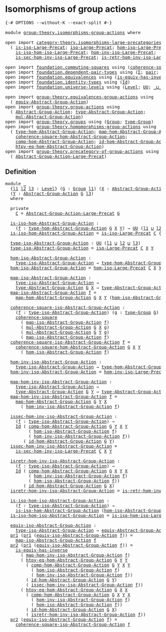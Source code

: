 # Isomorphisms of group actions

<pre class="Agda"><a id="42" class="Symbol">{-#</a> <a id="46" class="Keyword">OPTIONS</a> <a id="54" class="Pragma">--without-K</a> <a id="66" class="Pragma">--exact-split</a> <a id="80" class="Symbol">#-}</a>

<a id="85" class="Keyword">module</a> <a id="92" href="group-theory.isomorphisms-group-actions.html" class="Module">group-theory.isomorphisms-group-actions</a> <a id="132" class="Keyword">where</a>

<a id="139" class="Keyword">open</a> <a id="144" class="Keyword">import</a> <a id="151" href="category-theory.isomorphisms-large-precategories.html" class="Module">category-theory.isomorphisms-large-precategories</a> <a id="200" class="Keyword">using</a>
  <a id="208" class="Symbol">(</a> <a id="210" href="category-theory.isomorphisms-large-precategories.html#1239" class="Function">is-iso-Large-Precat</a><a id="229" class="Symbol">;</a> <a id="231" href="category-theory.isomorphisms-large-precategories.html#1875" class="Function">iso-Large-Precat</a><a id="247" class="Symbol">;</a> <a id="249" href="category-theory.isomorphisms-large-precategories.html#2021" class="Function">hom-iso-Large-Precat</a><a id="269" class="Symbol">;</a>
    <a id="275" href="category-theory.isomorphisms-large-precategories.html#2123" class="Function">is-iso-hom-iso-Large-Precat</a><a id="302" class="Symbol">;</a> <a id="304" href="category-theory.isomorphisms-large-precategories.html#2276" class="Function">hom-inv-iso-Large-Precat</a><a id="328" class="Symbol">;</a>
    <a id="334" href="category-theory.isomorphisms-large-precategories.html#2396" class="Function">is-sec-hom-inv-iso-Large-Precat</a><a id="365" class="Symbol">;</a> <a id="367" href="category-theory.isomorphisms-large-precategories.html#2658" class="Function">is-retr-hom-inv-iso-Large-Precat</a><a id="399" class="Symbol">)</a>

<a id="402" class="Keyword">open</a> <a id="407" class="Keyword">import</a> <a id="414" href="foundation.commuting-squares.html" class="Module">foundation.commuting-squares</a> <a id="443" class="Keyword">using</a> <a id="449" class="Symbol">(</a><a id="450" href="foundation-core.commuting-squares.html#532" class="Function">coherence-square</a><a id="466" class="Symbol">)</a>
<a id="468" class="Keyword">open</a> <a id="473" class="Keyword">import</a> <a id="480" href="foundation.dependent-pair-types.html" class="Module">foundation.dependent-pair-types</a> <a id="512" class="Keyword">using</a> <a id="518" class="Symbol">(</a><a id="519" href="foundation-core.dependent-pair-types.html#502" class="Record">Σ</a><a id="520" class="Symbol">;</a> <a id="522" href="foundation-core.dependent-pair-types.html#575" class="InductiveConstructor">pair</a><a id="526" class="Symbol">;</a> <a id="528" href="foundation-core.dependent-pair-types.html#592" class="Field">pr1</a><a id="531" class="Symbol">;</a> <a id="533" href="foundation-core.dependent-pair-types.html#604" class="Field">pr2</a><a id="536" class="Symbol">)</a>
<a id="538" class="Keyword">open</a> <a id="543" class="Keyword">import</a> <a id="550" href="foundation.equivalences.html" class="Module">foundation.equivalences</a> <a id="574" class="Keyword">using</a> <a id="580" class="Symbol">(</a><a id="581" href="foundation-core.equivalences.html#2999" class="Function">is-equiv-has-inverse</a><a id="601" class="Symbol">)</a>
<a id="603" class="Keyword">open</a> <a id="608" class="Keyword">import</a> <a id="615" href="foundation.identity-types.html" class="Module">foundation.identity-types</a> <a id="641" class="Keyword">using</a> <a id="647" class="Symbol">(</a><a id="648" href="foundation-core.identity-types.html#641" class="Datatype">Id</a><a id="650" class="Symbol">)</a>
<a id="652" class="Keyword">open</a> <a id="657" class="Keyword">import</a> <a id="664" href="foundation.universe-levels.html" class="Module">foundation.universe-levels</a> <a id="691" class="Keyword">using</a> <a id="697" class="Symbol">(</a><a id="698" href="Agda.Primitive.html#597" class="Postulate">Level</a><a id="703" class="Symbol">;</a> <a id="705" href="foundation-core.universe-levels.html#222" class="Primitive">UU</a><a id="707" class="Symbol">;</a> <a id="709" href="Agda.Primitive.html#810" class="Primitive Operator">_⊔_</a><a id="712" class="Symbol">)</a>

<a id="715" class="Keyword">open</a> <a id="720" class="Keyword">import</a> <a id="727" href="group-theory.equivalences-group-actions.html" class="Module">group-theory.equivalences-group-actions</a> <a id="767" class="Keyword">using</a>
  <a id="775" class="Symbol">(</a> <a id="777" href="group-theory.equivalences-group-actions.html#2523" class="Function">equiv-Abstract-Group-Action</a><a id="804" class="Symbol">)</a>
<a id="806" class="Keyword">open</a> <a id="811" class="Keyword">import</a> <a id="818" href="group-theory.group-actions.html" class="Module">group-theory.group-actions</a> <a id="845" class="Keyword">using</a>
  <a id="853" class="Symbol">(</a> <a id="855" href="group-theory.group-actions.html#1192" class="Function">Abstract-Group-Action</a><a id="876" class="Symbol">;</a> <a id="878" href="group-theory.group-actions.html#1501" class="Function">type-Abstract-Group-Action</a><a id="904" class="Symbol">;</a>
    <a id="910" href="group-theory.group-actions.html#1980" class="Function">mul-Abstract-Group-Action</a><a id="935" class="Symbol">)</a>
<a id="937" class="Keyword">open</a> <a id="942" class="Keyword">import</a> <a id="949" href="group-theory.groups.html" class="Module">group-theory.groups</a> <a id="969" class="Keyword">using</a> <a id="975" class="Symbol">(</a><a id="976" href="group-theory.groups.html#2398" class="Function">Group</a><a id="981" class="Symbol">;</a> <a id="983" href="group-theory.groups.html#2641" class="Function">type-Group</a><a id="993" class="Symbol">)</a>
<a id="995" class="Keyword">open</a> <a id="1000" class="Keyword">import</a> <a id="1007" href="group-theory.homomorphisms-group-actions.html" class="Module">group-theory.homomorphisms-group-actions</a> <a id="1048" class="Keyword">using</a>
  <a id="1056" class="Symbol">(</a> <a id="1058" href="group-theory.homomorphisms-group-actions.html#1542" class="Function">type-hom-Abstract-Group-Action</a><a id="1088" class="Symbol">;</a> <a id="1090" href="group-theory.homomorphisms-group-actions.html#1866" class="Function">map-hom-Abstract-Group-Action</a><a id="1119" class="Symbol">;</a>
    <a id="1125" href="group-theory.homomorphisms-group-actions.html#2012" class="Function">coherence-square-hom-Abstract-Group-Action</a><a id="1167" class="Symbol">;</a>
    <a id="1173" href="group-theory.homomorphisms-group-actions.html#2841" class="Function">comp-hom-Abstract-Group-Action</a><a id="1203" class="Symbol">;</a> <a id="1205" href="group-theory.homomorphisms-group-actions.html#2481" class="Function">id-hom-Abstract-Group-Action</a><a id="1233" class="Symbol">;</a>
    <a id="1239" href="group-theory.homomorphisms-group-actions.html#3909" class="Function">htpy-eq-hom-Abstract-Group-Action</a><a id="1272" class="Symbol">)</a>
<a id="1274" class="Keyword">open</a> <a id="1279" class="Keyword">import</a> <a id="1286" href="group-theory.precategory-of-group-actions.html" class="Module">group-theory.precategory-of-group-actions</a> <a id="1328" class="Keyword">using</a>
  <a id="1336" class="Symbol">(</a> <a id="1338" href="group-theory.precategory-of-group-actions.html#1139" class="Function">Abstract-Group-Action-Large-Precat</a><a id="1372" class="Symbol">)</a>
</pre>
## Definition

<pre class="Agda"><a id="1402" class="Keyword">module</a> <a id="1409" href="group-theory.isomorphisms-group-actions.html#1409" class="Module">_</a>
  <a id="1413" class="Symbol">{</a><a id="1414" href="group-theory.isomorphisms-group-actions.html#1414" class="Bound">l1</a> <a id="1417" href="group-theory.isomorphisms-group-actions.html#1417" class="Bound">l2</a> <a id="1420" href="group-theory.isomorphisms-group-actions.html#1420" class="Bound">l3</a> <a id="1423" class="Symbol">:</a> <a id="1425" href="Agda.Primitive.html#597" class="Postulate">Level</a><a id="1430" class="Symbol">}</a> <a id="1432" class="Symbol">(</a><a id="1433" href="group-theory.isomorphisms-group-actions.html#1433" class="Bound">G</a> <a id="1435" class="Symbol">:</a> <a id="1437" href="group-theory.groups.html#2398" class="Function">Group</a> <a id="1443" href="group-theory.isomorphisms-group-actions.html#1414" class="Bound">l1</a><a id="1445" class="Symbol">)</a> <a id="1447" class="Symbol">(</a><a id="1448" href="group-theory.isomorphisms-group-actions.html#1448" class="Bound">X</a> <a id="1450" class="Symbol">:</a> <a id="1452" href="group-theory.group-actions.html#1192" class="Function">Abstract-Group-Action</a> <a id="1474" href="group-theory.isomorphisms-group-actions.html#1433" class="Bound">G</a> <a id="1476" href="group-theory.isomorphisms-group-actions.html#1417" class="Bound">l2</a><a id="1478" class="Symbol">)</a>
  <a id="1482" class="Symbol">(</a><a id="1483" href="group-theory.isomorphisms-group-actions.html#1483" class="Bound">Y</a> <a id="1485" class="Symbol">:</a> <a id="1487" href="group-theory.group-actions.html#1192" class="Function">Abstract-Group-Action</a> <a id="1509" href="group-theory.isomorphisms-group-actions.html#1433" class="Bound">G</a> <a id="1511" href="group-theory.isomorphisms-group-actions.html#1420" class="Bound">l3</a><a id="1513" class="Symbol">)</a>
  <a id="1517" class="Keyword">where</a>

  <a id="1526" class="Keyword">private</a>
    <a id="1538" href="group-theory.isomorphisms-group-actions.html#1538" class="Function">C</a> <a id="1540" class="Symbol">=</a> <a id="1542" href="group-theory.precategory-of-group-actions.html#1139" class="Function">Abstract-Group-Action-Large-Precat</a> <a id="1577" href="group-theory.isomorphisms-group-actions.html#1433" class="Bound">G</a>

  <a id="1582" href="group-theory.isomorphisms-group-actions.html#1582" class="Function">is-iso-hom-Abstract-Group-Action</a> <a id="1615" class="Symbol">:</a>
    <a id="1621" class="Symbol">(</a><a id="1622" href="group-theory.isomorphisms-group-actions.html#1622" class="Bound">f</a> <a id="1624" class="Symbol">:</a> <a id="1626" href="group-theory.homomorphisms-group-actions.html#1542" class="Function">type-hom-Abstract-Group-Action</a> <a id="1657" href="group-theory.isomorphisms-group-actions.html#1433" class="Bound">G</a> <a id="1659" href="group-theory.isomorphisms-group-actions.html#1448" class="Bound">X</a> <a id="1661" href="group-theory.isomorphisms-group-actions.html#1483" class="Bound">Y</a><a id="1662" class="Symbol">)</a> <a id="1664" class="Symbol">→</a> <a id="1666" href="foundation-core.universe-levels.html#222" class="Primitive">UU</a> <a id="1669" class="Symbol">(</a><a id="1670" href="group-theory.isomorphisms-group-actions.html#1414" class="Bound">l1</a> <a id="1673" href="Agda.Primitive.html#810" class="Primitive Operator">⊔</a> <a id="1675" href="group-theory.isomorphisms-group-actions.html#1417" class="Bound">l2</a> <a id="1678" href="Agda.Primitive.html#810" class="Primitive Operator">⊔</a> <a id="1680" href="group-theory.isomorphisms-group-actions.html#1420" class="Bound">l3</a><a id="1682" class="Symbol">)</a>
  <a id="1686" href="group-theory.isomorphisms-group-actions.html#1582" class="Function">is-iso-hom-Abstract-Group-Action</a> <a id="1719" class="Symbol">=</a> <a id="1721" href="category-theory.isomorphisms-large-precategories.html#1239" class="Function">is-iso-Large-Precat</a> <a id="1741" href="group-theory.isomorphisms-group-actions.html#1538" class="Function">C</a> <a id="1743" class="Symbol">{</a><a id="1744" class="Argument">X</a> <a id="1746" class="Symbol">=</a> <a id="1748" href="group-theory.isomorphisms-group-actions.html#1448" class="Bound">X</a><a id="1749" class="Symbol">}</a> <a id="1751" class="Symbol">{</a><a id="1752" class="Argument">Y</a> <a id="1754" class="Symbol">=</a> <a id="1756" href="group-theory.isomorphisms-group-actions.html#1483" class="Bound">Y</a><a id="1757" class="Symbol">}</a>

  <a id="1762" href="group-theory.isomorphisms-group-actions.html#1762" class="Function">type-iso-Abstract-Group-Action</a> <a id="1793" class="Symbol">:</a> <a id="1795" href="foundation-core.universe-levels.html#222" class="Primitive">UU</a> <a id="1798" class="Symbol">(</a><a id="1799" href="group-theory.isomorphisms-group-actions.html#1414" class="Bound">l1</a> <a id="1802" href="Agda.Primitive.html#810" class="Primitive Operator">⊔</a> <a id="1804" href="group-theory.isomorphisms-group-actions.html#1417" class="Bound">l2</a> <a id="1807" href="Agda.Primitive.html#810" class="Primitive Operator">⊔</a> <a id="1809" href="group-theory.isomorphisms-group-actions.html#1420" class="Bound">l3</a><a id="1811" class="Symbol">)</a>
  <a id="1815" href="group-theory.isomorphisms-group-actions.html#1762" class="Function">type-iso-Abstract-Group-Action</a> <a id="1846" class="Symbol">=</a> <a id="1848" href="category-theory.isomorphisms-large-precategories.html#1875" class="Function">iso-Large-Precat</a> <a id="1865" href="group-theory.isomorphisms-group-actions.html#1538" class="Function">C</a> <a id="1867" href="group-theory.isomorphisms-group-actions.html#1448" class="Bound">X</a> <a id="1869" href="group-theory.isomorphisms-group-actions.html#1483" class="Bound">Y</a>

  <a id="1874" href="group-theory.isomorphisms-group-actions.html#1874" class="Function">hom-iso-Abstract-Group-Action</a> <a id="1904" class="Symbol">:</a>
    <a id="1910" href="group-theory.isomorphisms-group-actions.html#1762" class="Function">type-iso-Abstract-Group-Action</a> <a id="1941" class="Symbol">→</a> <a id="1943" href="group-theory.homomorphisms-group-actions.html#1542" class="Function">type-hom-Abstract-Group-Action</a> <a id="1974" href="group-theory.isomorphisms-group-actions.html#1433" class="Bound">G</a> <a id="1976" href="group-theory.isomorphisms-group-actions.html#1448" class="Bound">X</a> <a id="1978" href="group-theory.isomorphisms-group-actions.html#1483" class="Bound">Y</a>
  <a id="1982" href="group-theory.isomorphisms-group-actions.html#1874" class="Function">hom-iso-Abstract-Group-Action</a> <a id="2012" class="Symbol">=</a> <a id="2014" href="category-theory.isomorphisms-large-precategories.html#2021" class="Function">hom-iso-Large-Precat</a> <a id="2035" href="group-theory.isomorphisms-group-actions.html#1538" class="Function">C</a> <a id="2037" href="group-theory.isomorphisms-group-actions.html#1448" class="Bound">X</a> <a id="2039" href="group-theory.isomorphisms-group-actions.html#1483" class="Bound">Y</a>

  <a id="2044" href="group-theory.isomorphisms-group-actions.html#2044" class="Function">map-iso-Abstract-Group-Action</a> <a id="2074" class="Symbol">:</a>
    <a id="2080" href="group-theory.isomorphisms-group-actions.html#1762" class="Function">type-iso-Abstract-Group-Action</a> <a id="2111" class="Symbol">→</a>
    <a id="2117" href="group-theory.group-actions.html#1501" class="Function">type-Abstract-Group-Action</a> <a id="2144" href="group-theory.isomorphisms-group-actions.html#1433" class="Bound">G</a> <a id="2146" href="group-theory.isomorphisms-group-actions.html#1448" class="Bound">X</a> <a id="2148" class="Symbol">→</a> <a id="2150" href="group-theory.group-actions.html#1501" class="Function">type-Abstract-Group-Action</a> <a id="2177" href="group-theory.isomorphisms-group-actions.html#1433" class="Bound">G</a> <a id="2179" href="group-theory.isomorphisms-group-actions.html#1483" class="Bound">Y</a>
  <a id="2183" href="group-theory.isomorphisms-group-actions.html#2044" class="Function">map-iso-Abstract-Group-Action</a> <a id="2213" href="group-theory.isomorphisms-group-actions.html#2213" class="Bound">f</a> <a id="2215" class="Symbol">=</a>
    <a id="2221" href="group-theory.homomorphisms-group-actions.html#1866" class="Function">map-hom-Abstract-Group-Action</a> <a id="2251" href="group-theory.isomorphisms-group-actions.html#1433" class="Bound">G</a> <a id="2253" href="group-theory.isomorphisms-group-actions.html#1448" class="Bound">X</a> <a id="2255" href="group-theory.isomorphisms-group-actions.html#1483" class="Bound">Y</a> <a id="2257" class="Symbol">(</a><a id="2258" href="group-theory.isomorphisms-group-actions.html#1874" class="Function">hom-iso-Abstract-Group-Action</a> <a id="2288" href="group-theory.isomorphisms-group-actions.html#2213" class="Bound">f</a><a id="2289" class="Symbol">)</a>

  <a id="2294" href="group-theory.isomorphisms-group-actions.html#2294" class="Function">coherence-square-iso-Abstract-Group-Action</a> <a id="2337" class="Symbol">:</a>
    <a id="2343" class="Symbol">(</a><a id="2344" href="group-theory.isomorphisms-group-actions.html#2344" class="Bound">f</a> <a id="2346" class="Symbol">:</a> <a id="2348" href="group-theory.isomorphisms-group-actions.html#1762" class="Function">type-iso-Abstract-Group-Action</a><a id="2378" class="Symbol">)</a> <a id="2380" class="Symbol">(</a><a id="2381" href="group-theory.isomorphisms-group-actions.html#2381" class="Bound">g</a> <a id="2383" class="Symbol">:</a> <a id="2385" href="group-theory.groups.html#2641" class="Function">type-Group</a> <a id="2396" href="group-theory.isomorphisms-group-actions.html#1433" class="Bound">G</a><a id="2397" class="Symbol">)</a> <a id="2399" class="Symbol">→</a>
    <a id="2405" href="foundation-core.commuting-squares.html#532" class="Function">coherence-square</a>
      <a id="2428" class="Symbol">(</a> <a id="2430" href="group-theory.isomorphisms-group-actions.html#2044" class="Function">map-iso-Abstract-Group-Action</a> <a id="2460" href="group-theory.isomorphisms-group-actions.html#2344" class="Bound">f</a><a id="2461" class="Symbol">)</a>
      <a id="2469" class="Symbol">(</a> <a id="2471" href="group-theory.group-actions.html#1980" class="Function">mul-Abstract-Group-Action</a> <a id="2497" href="group-theory.isomorphisms-group-actions.html#1433" class="Bound">G</a> <a id="2499" href="group-theory.isomorphisms-group-actions.html#1448" class="Bound">X</a> <a id="2501" href="group-theory.isomorphisms-group-actions.html#2381" class="Bound">g</a><a id="2502" class="Symbol">)</a>
      <a id="2510" class="Symbol">(</a> <a id="2512" href="group-theory.group-actions.html#1980" class="Function">mul-Abstract-Group-Action</a> <a id="2538" href="group-theory.isomorphisms-group-actions.html#1433" class="Bound">G</a> <a id="2540" href="group-theory.isomorphisms-group-actions.html#1483" class="Bound">Y</a> <a id="2542" href="group-theory.isomorphisms-group-actions.html#2381" class="Bound">g</a><a id="2543" class="Symbol">)</a>
      <a id="2551" class="Symbol">(</a> <a id="2553" href="group-theory.isomorphisms-group-actions.html#2044" class="Function">map-iso-Abstract-Group-Action</a> <a id="2583" href="group-theory.isomorphisms-group-actions.html#2344" class="Bound">f</a><a id="2584" class="Symbol">)</a>
  <a id="2588" href="group-theory.isomorphisms-group-actions.html#2294" class="Function">coherence-square-iso-Abstract-Group-Action</a> <a id="2631" href="group-theory.isomorphisms-group-actions.html#2631" class="Bound">f</a> <a id="2633" class="Symbol">=</a>
    <a id="2639" href="group-theory.homomorphisms-group-actions.html#2012" class="Function">coherence-square-hom-Abstract-Group-Action</a> <a id="2682" href="group-theory.isomorphisms-group-actions.html#1433" class="Bound">G</a> <a id="2684" href="group-theory.isomorphisms-group-actions.html#1448" class="Bound">X</a> <a id="2686" href="group-theory.isomorphisms-group-actions.html#1483" class="Bound">Y</a>
      <a id="2694" class="Symbol">(</a> <a id="2696" href="group-theory.isomorphisms-group-actions.html#1874" class="Function">hom-iso-Abstract-Group-Action</a> <a id="2726" href="group-theory.isomorphisms-group-actions.html#2631" class="Bound">f</a><a id="2727" class="Symbol">)</a>

  <a id="2732" href="group-theory.isomorphisms-group-actions.html#2732" class="Function">hom-inv-iso-Abstract-Group-Action</a> <a id="2766" class="Symbol">:</a>
    <a id="2772" href="group-theory.isomorphisms-group-actions.html#1762" class="Function">type-iso-Abstract-Group-Action</a> <a id="2803" class="Symbol">→</a> <a id="2805" href="group-theory.homomorphisms-group-actions.html#1542" class="Function">type-hom-Abstract-Group-Action</a> <a id="2836" href="group-theory.isomorphisms-group-actions.html#1433" class="Bound">G</a> <a id="2838" href="group-theory.isomorphisms-group-actions.html#1483" class="Bound">Y</a> <a id="2840" href="group-theory.isomorphisms-group-actions.html#1448" class="Bound">X</a>
  <a id="2844" href="group-theory.isomorphisms-group-actions.html#2732" class="Function">hom-inv-iso-Abstract-Group-Action</a> <a id="2878" class="Symbol">=</a> <a id="2880" href="category-theory.isomorphisms-large-precategories.html#2276" class="Function">hom-inv-iso-Large-Precat</a> <a id="2905" href="group-theory.isomorphisms-group-actions.html#1538" class="Function">C</a> <a id="2907" href="group-theory.isomorphisms-group-actions.html#1448" class="Bound">X</a> <a id="2909" href="group-theory.isomorphisms-group-actions.html#1483" class="Bound">Y</a>

  <a id="2914" href="group-theory.isomorphisms-group-actions.html#2914" class="Function">map-hom-inv-iso-Abstract-Group-Action</a> <a id="2952" class="Symbol">:</a>
    <a id="2958" href="group-theory.isomorphisms-group-actions.html#1762" class="Function">type-iso-Abstract-Group-Action</a> <a id="2989" class="Symbol">→</a>
    <a id="2995" href="group-theory.group-actions.html#1501" class="Function">type-Abstract-Group-Action</a> <a id="3022" href="group-theory.isomorphisms-group-actions.html#1433" class="Bound">G</a> <a id="3024" href="group-theory.isomorphisms-group-actions.html#1483" class="Bound">Y</a> <a id="3026" class="Symbol">→</a> <a id="3028" href="group-theory.group-actions.html#1501" class="Function">type-Abstract-Group-Action</a> <a id="3055" href="group-theory.isomorphisms-group-actions.html#1433" class="Bound">G</a> <a id="3057" href="group-theory.isomorphisms-group-actions.html#1448" class="Bound">X</a>
  <a id="3061" href="group-theory.isomorphisms-group-actions.html#2914" class="Function">map-hom-inv-iso-Abstract-Group-Action</a> <a id="3099" href="group-theory.isomorphisms-group-actions.html#3099" class="Bound">f</a> <a id="3101" class="Symbol">=</a>
    <a id="3107" href="group-theory.homomorphisms-group-actions.html#1866" class="Function">map-hom-Abstract-Group-Action</a> <a id="3137" href="group-theory.isomorphisms-group-actions.html#1433" class="Bound">G</a> <a id="3139" href="group-theory.isomorphisms-group-actions.html#1483" class="Bound">Y</a> <a id="3141" href="group-theory.isomorphisms-group-actions.html#1448" class="Bound">X</a>
      <a id="3149" class="Symbol">(</a> <a id="3151" href="group-theory.isomorphisms-group-actions.html#2732" class="Function">hom-inv-iso-Abstract-Group-Action</a> <a id="3185" href="group-theory.isomorphisms-group-actions.html#3099" class="Bound">f</a><a id="3186" class="Symbol">)</a>

  <a id="3191" href="group-theory.isomorphisms-group-actions.html#3191" class="Function">issec-hom-inv-iso-Abstract-Group-Action</a> <a id="3231" class="Symbol">:</a>
    <a id="3237" class="Symbol">(</a><a id="3238" href="group-theory.isomorphisms-group-actions.html#3238" class="Bound">f</a> <a id="3240" class="Symbol">:</a> <a id="3242" href="group-theory.isomorphisms-group-actions.html#1762" class="Function">type-iso-Abstract-Group-Action</a><a id="3272" class="Symbol">)</a> <a id="3274" class="Symbol">→</a>
    <a id="3280" href="foundation-core.identity-types.html#641" class="Datatype">Id</a> <a id="3283" class="Symbol">(</a> <a id="3285" href="group-theory.homomorphisms-group-actions.html#2841" class="Function">comp-hom-Abstract-Group-Action</a> <a id="3316" href="group-theory.isomorphisms-group-actions.html#1433" class="Bound">G</a> <a id="3318" href="group-theory.isomorphisms-group-actions.html#1483" class="Bound">Y</a> <a id="3320" href="group-theory.isomorphisms-group-actions.html#1448" class="Bound">X</a> <a id="3322" href="group-theory.isomorphisms-group-actions.html#1483" class="Bound">Y</a>
         <a id="3333" class="Symbol">(</a> <a id="3335" href="group-theory.isomorphisms-group-actions.html#1874" class="Function">hom-iso-Abstract-Group-Action</a> <a id="3365" href="group-theory.isomorphisms-group-actions.html#3238" class="Bound">f</a><a id="3366" class="Symbol">)</a>
         <a id="3377" class="Symbol">(</a> <a id="3379" href="group-theory.isomorphisms-group-actions.html#2732" class="Function">hom-inv-iso-Abstract-Group-Action</a> <a id="3413" href="group-theory.isomorphisms-group-actions.html#3238" class="Bound">f</a><a id="3414" class="Symbol">))</a>
       <a id="3424" class="Symbol">(</a> <a id="3426" href="group-theory.homomorphisms-group-actions.html#2481" class="Function">id-hom-Abstract-Group-Action</a> <a id="3455" href="group-theory.isomorphisms-group-actions.html#1433" class="Bound">G</a> <a id="3457" href="group-theory.isomorphisms-group-actions.html#1483" class="Bound">Y</a><a id="3458" class="Symbol">)</a>
  <a id="3462" href="group-theory.isomorphisms-group-actions.html#3191" class="Function">issec-hom-inv-iso-Abstract-Group-Action</a> <a id="3502" class="Symbol">=</a>
    <a id="3508" href="category-theory.isomorphisms-large-precategories.html#2396" class="Function">is-sec-hom-inv-iso-Large-Precat</a> <a id="3540" href="group-theory.isomorphisms-group-actions.html#1538" class="Function">C</a> <a id="3542" href="group-theory.isomorphisms-group-actions.html#1448" class="Bound">X</a> <a id="3544" href="group-theory.isomorphisms-group-actions.html#1483" class="Bound">Y</a>

  <a id="3549" href="group-theory.isomorphisms-group-actions.html#3549" class="Function">isretr-hom-inv-iso-Abstract-Group-Action</a> <a id="3590" class="Symbol">:</a>
    <a id="3596" class="Symbol">(</a><a id="3597" href="group-theory.isomorphisms-group-actions.html#3597" class="Bound">f</a> <a id="3599" class="Symbol">:</a> <a id="3601" href="group-theory.isomorphisms-group-actions.html#1762" class="Function">type-iso-Abstract-Group-Action</a><a id="3631" class="Symbol">)</a> <a id="3633" class="Symbol">→</a>
    <a id="3639" href="foundation-core.identity-types.html#641" class="Datatype">Id</a> <a id="3642" class="Symbol">(</a> <a id="3644" href="group-theory.homomorphisms-group-actions.html#2841" class="Function">comp-hom-Abstract-Group-Action</a> <a id="3675" href="group-theory.isomorphisms-group-actions.html#1433" class="Bound">G</a> <a id="3677" href="group-theory.isomorphisms-group-actions.html#1448" class="Bound">X</a> <a id="3679" href="group-theory.isomorphisms-group-actions.html#1483" class="Bound">Y</a> <a id="3681" href="group-theory.isomorphisms-group-actions.html#1448" class="Bound">X</a>
         <a id="3692" class="Symbol">(</a> <a id="3694" href="group-theory.isomorphisms-group-actions.html#2732" class="Function">hom-inv-iso-Abstract-Group-Action</a> <a id="3728" href="group-theory.isomorphisms-group-actions.html#3597" class="Bound">f</a><a id="3729" class="Symbol">)</a>
         <a id="3740" class="Symbol">(</a> <a id="3742" href="group-theory.isomorphisms-group-actions.html#1874" class="Function">hom-iso-Abstract-Group-Action</a> <a id="3772" href="group-theory.isomorphisms-group-actions.html#3597" class="Bound">f</a><a id="3773" class="Symbol">))</a>
       <a id="3783" class="Symbol">(</a> <a id="3785" href="group-theory.homomorphisms-group-actions.html#2481" class="Function">id-hom-Abstract-Group-Action</a> <a id="3814" href="group-theory.isomorphisms-group-actions.html#1433" class="Bound">G</a> <a id="3816" href="group-theory.isomorphisms-group-actions.html#1448" class="Bound">X</a><a id="3817" class="Symbol">)</a>
  <a id="3821" href="group-theory.isomorphisms-group-actions.html#3549" class="Function">isretr-hom-inv-iso-Abstract-Group-Action</a> <a id="3862" class="Symbol">=</a> <a id="3864" href="category-theory.isomorphisms-large-precategories.html#2658" class="Function">is-retr-hom-inv-iso-Large-Precat</a> <a id="3897" href="group-theory.isomorphisms-group-actions.html#1538" class="Function">C</a> <a id="3899" href="group-theory.isomorphisms-group-actions.html#1448" class="Bound">X</a> <a id="3901" href="group-theory.isomorphisms-group-actions.html#1483" class="Bound">Y</a>

  <a id="3906" href="group-theory.isomorphisms-group-actions.html#3906" class="Function">is-iso-hom-iso-Abstract-Group-Action</a> <a id="3943" class="Symbol">:</a>
    <a id="3949" class="Symbol">(</a><a id="3950" href="group-theory.isomorphisms-group-actions.html#3950" class="Bound">f</a> <a id="3952" class="Symbol">:</a> <a id="3954" href="group-theory.isomorphisms-group-actions.html#1762" class="Function">type-iso-Abstract-Group-Action</a><a id="3984" class="Symbol">)</a> <a id="3986" class="Symbol">→</a>
    <a id="3992" href="group-theory.isomorphisms-group-actions.html#1582" class="Function">is-iso-hom-Abstract-Group-Action</a> <a id="4025" class="Symbol">(</a><a id="4026" href="group-theory.isomorphisms-group-actions.html#1874" class="Function">hom-iso-Abstract-Group-Action</a> <a id="4056" href="group-theory.isomorphisms-group-actions.html#3950" class="Bound">f</a><a id="4057" class="Symbol">)</a>
  <a id="4061" href="group-theory.isomorphisms-group-actions.html#3906" class="Function">is-iso-hom-iso-Abstract-Group-Action</a> <a id="4098" class="Symbol">=</a> <a id="4100" href="category-theory.isomorphisms-large-precategories.html#2123" class="Function">is-iso-hom-iso-Large-Precat</a> <a id="4128" href="group-theory.isomorphisms-group-actions.html#1538" class="Function">C</a> <a id="4130" href="group-theory.isomorphisms-group-actions.html#1448" class="Bound">X</a> <a id="4132" href="group-theory.isomorphisms-group-actions.html#1483" class="Bound">Y</a>

  <a id="4137" href="group-theory.isomorphisms-group-actions.html#4137" class="Function">equiv-iso-Abstract-Group-Action</a> <a id="4169" class="Symbol">:</a>
    <a id="4175" href="group-theory.isomorphisms-group-actions.html#1762" class="Function">type-iso-Abstract-Group-Action</a> <a id="4206" class="Symbol">→</a> <a id="4208" href="group-theory.equivalences-group-actions.html#2523" class="Function">equiv-Abstract-Group-Action</a> <a id="4236" href="group-theory.isomorphisms-group-actions.html#1433" class="Bound">G</a> <a id="4238" href="group-theory.isomorphisms-group-actions.html#1448" class="Bound">X</a> <a id="4240" href="group-theory.isomorphisms-group-actions.html#1483" class="Bound">Y</a>
  <a id="4244" href="foundation-core.dependent-pair-types.html#592" class="Field">pr1</a> <a id="4248" class="Symbol">(</a><a id="4249" href="foundation-core.dependent-pair-types.html#592" class="Field">pr1</a> <a id="4253" class="Symbol">(</a><a id="4254" href="group-theory.isomorphisms-group-actions.html#4137" class="Function">equiv-iso-Abstract-Group-Action</a> <a id="4286" href="group-theory.isomorphisms-group-actions.html#4286" class="Bound">f</a><a id="4287" class="Symbol">))</a> <a id="4290" class="Symbol">=</a>
    <a id="4296" href="group-theory.isomorphisms-group-actions.html#2044" class="Function">map-iso-Abstract-Group-Action</a> <a id="4326" href="group-theory.isomorphisms-group-actions.html#4286" class="Bound">f</a>
  <a id="4330" href="foundation-core.dependent-pair-types.html#604" class="Field">pr2</a> <a id="4334" class="Symbol">(</a><a id="4335" href="foundation-core.dependent-pair-types.html#592" class="Field">pr1</a> <a id="4339" class="Symbol">(</a><a id="4340" href="group-theory.isomorphisms-group-actions.html#4137" class="Function">equiv-iso-Abstract-Group-Action</a> <a id="4372" href="group-theory.isomorphisms-group-actions.html#4372" class="Bound">f</a><a id="4373" class="Symbol">))</a> <a id="4376" class="Symbol">=</a>
    <a id="4382" href="foundation-core.equivalences.html#2999" class="Function">is-equiv-has-inverse</a>
      <a id="4409" class="Symbol">(</a> <a id="4411" href="group-theory.isomorphisms-group-actions.html#2914" class="Function">map-hom-inv-iso-Abstract-Group-Action</a> <a id="4449" href="group-theory.isomorphisms-group-actions.html#4372" class="Bound">f</a><a id="4450" class="Symbol">)</a>
      <a id="4458" class="Symbol">(</a> <a id="4460" href="group-theory.homomorphisms-group-actions.html#3909" class="Function">htpy-eq-hom-Abstract-Group-Action</a> <a id="4494" href="group-theory.isomorphisms-group-actions.html#1433" class="Bound">G</a> <a id="4496" href="group-theory.isomorphisms-group-actions.html#1483" class="Bound">Y</a> <a id="4498" href="group-theory.isomorphisms-group-actions.html#1483" class="Bound">Y</a>
        <a id="4508" class="Symbol">(</a> <a id="4510" href="group-theory.homomorphisms-group-actions.html#2841" class="Function">comp-hom-Abstract-Group-Action</a> <a id="4541" href="group-theory.isomorphisms-group-actions.html#1433" class="Bound">G</a> <a id="4543" href="group-theory.isomorphisms-group-actions.html#1483" class="Bound">Y</a> <a id="4545" href="group-theory.isomorphisms-group-actions.html#1448" class="Bound">X</a> <a id="4547" href="group-theory.isomorphisms-group-actions.html#1483" class="Bound">Y</a>
          <a id="4559" class="Symbol">(</a> <a id="4561" href="group-theory.isomorphisms-group-actions.html#1874" class="Function">hom-iso-Abstract-Group-Action</a> <a id="4591" href="group-theory.isomorphisms-group-actions.html#4372" class="Bound">f</a><a id="4592" class="Symbol">)</a>
          <a id="4604" class="Symbol">(</a> <a id="4606" href="group-theory.isomorphisms-group-actions.html#2732" class="Function">hom-inv-iso-Abstract-Group-Action</a> <a id="4640" href="group-theory.isomorphisms-group-actions.html#4372" class="Bound">f</a><a id="4641" class="Symbol">))</a>
        <a id="4652" class="Symbol">(</a> <a id="4654" href="group-theory.homomorphisms-group-actions.html#2481" class="Function">id-hom-Abstract-Group-Action</a> <a id="4683" href="group-theory.isomorphisms-group-actions.html#1433" class="Bound">G</a> <a id="4685" href="group-theory.isomorphisms-group-actions.html#1483" class="Bound">Y</a><a id="4686" class="Symbol">)</a>
        <a id="4696" class="Symbol">(</a> <a id="4698" href="group-theory.isomorphisms-group-actions.html#3191" class="Function">issec-hom-inv-iso-Abstract-Group-Action</a> <a id="4738" href="group-theory.isomorphisms-group-actions.html#4372" class="Bound">f</a><a id="4739" class="Symbol">))</a>
      <a id="4748" class="Symbol">(</a> <a id="4750" href="group-theory.homomorphisms-group-actions.html#3909" class="Function">htpy-eq-hom-Abstract-Group-Action</a> <a id="4784" href="group-theory.isomorphisms-group-actions.html#1433" class="Bound">G</a> <a id="4786" href="group-theory.isomorphisms-group-actions.html#1448" class="Bound">X</a> <a id="4788" href="group-theory.isomorphisms-group-actions.html#1448" class="Bound">X</a>
        <a id="4798" class="Symbol">(</a> <a id="4800" href="group-theory.homomorphisms-group-actions.html#2841" class="Function">comp-hom-Abstract-Group-Action</a> <a id="4831" href="group-theory.isomorphisms-group-actions.html#1433" class="Bound">G</a> <a id="4833" href="group-theory.isomorphisms-group-actions.html#1448" class="Bound">X</a> <a id="4835" href="group-theory.isomorphisms-group-actions.html#1483" class="Bound">Y</a> <a id="4837" href="group-theory.isomorphisms-group-actions.html#1448" class="Bound">X</a>
          <a id="4849" class="Symbol">(</a> <a id="4851" href="group-theory.isomorphisms-group-actions.html#2732" class="Function">hom-inv-iso-Abstract-Group-Action</a> <a id="4885" href="group-theory.isomorphisms-group-actions.html#4372" class="Bound">f</a><a id="4886" class="Symbol">)</a>
          <a id="4898" class="Symbol">(</a> <a id="4900" href="group-theory.isomorphisms-group-actions.html#1874" class="Function">hom-iso-Abstract-Group-Action</a> <a id="4930" href="group-theory.isomorphisms-group-actions.html#4372" class="Bound">f</a><a id="4931" class="Symbol">))</a>
        <a id="4942" class="Symbol">(</a> <a id="4944" href="group-theory.homomorphisms-group-actions.html#2481" class="Function">id-hom-Abstract-Group-Action</a> <a id="4973" href="group-theory.isomorphisms-group-actions.html#1433" class="Bound">G</a> <a id="4975" href="group-theory.isomorphisms-group-actions.html#1448" class="Bound">X</a><a id="4976" class="Symbol">)</a>
        <a id="4986" class="Symbol">(</a> <a id="4988" href="group-theory.isomorphisms-group-actions.html#3549" class="Function">isretr-hom-inv-iso-Abstract-Group-Action</a> <a id="5029" href="group-theory.isomorphisms-group-actions.html#4372" class="Bound">f</a><a id="5030" class="Symbol">))</a>
  <a id="5035" href="foundation-core.dependent-pair-types.html#604" class="Field">pr2</a> <a id="5039" class="Symbol">(</a><a id="5040" href="group-theory.isomorphisms-group-actions.html#4137" class="Function">equiv-iso-Abstract-Group-Action</a> <a id="5072" href="group-theory.isomorphisms-group-actions.html#5072" class="Bound">f</a><a id="5073" class="Symbol">)</a> <a id="5075" class="Symbol">=</a>
    <a id="5081" href="group-theory.isomorphisms-group-actions.html#2294" class="Function">coherence-square-iso-Abstract-Group-Action</a> <a id="5124" href="group-theory.isomorphisms-group-actions.html#5072" class="Bound">f</a>
</pre>
